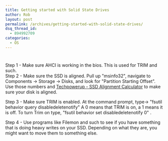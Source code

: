 ```yaml
---
title: Getting started with Solid State Drives
author: Rob
layout: post
permalink: /archives/getting-started-with-solid-state-drives/
dsq_thread_id:
  - 894992709
categories:
  - OS
---
```

# 

Step 1 - Make sure AHCI is working in the bios. This is used for TRIM and such.  
Step 2 - Make sure the SSD is aligned. Pull up "msinfo32", navigate to Components -> Storage -> Disks, and look for "Partition Starting Offset". Use those numbers and [Techpowerup - SSD Alignment Calculator][1] to make sure your disk is aligned.

 [1]: http://www.techpowerup.com/articles/other/157

Step 3 - Make sure TRIM is enabled. At the command prompt, type-> "fsutil behavior query disabledeletenotify" A 0 means that TRIM is on, a 1 means it is off. To turn Trim on type, "fsutil behavior set disabledeletenotify 0" .

Step 4 - Use programs like Filemon and such to see if you have something that is doing heavy writes on your SSD. Depending on what they are, you might want to move them to something else.